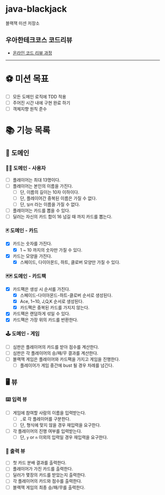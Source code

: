 # java-blackjack

블랙잭 미션 저장소

## 우아한테크코스 코드리뷰

- [온라인 코드 리뷰 과정](https://github.com/woowacourse/woowacourse-docs/blob/master/maincourse/README.md)

---

# ⚽️ 미션 목표

- [ ] 모든 도메인 로직에 TDD 적용
- [ ] 주어진 시간 내에 구현 완료 하기
- [ ] 객체지향 원칙 준수

# 📚 기능 목록

## 👥 도메인

### 🙋‍♂️ 도메인 - 사용자

- [ ] 플레이어는 최대 13명이다.
- [ ] 플레이어는 본인의 이름을 가진다.
    - [ ] 단, 이름의 길이는 10자 이하이다.
    - [ ] 단, 플레이어간 중복된 이름은 가질 수 없다.
    - [ ] 단, `딜러` 라는 이름을 가질 수 없다.
- [ ] 플레이어는 카드를 뽑을 수 있다.
- [ ] 딜러는 자신의 카드 합이 16 넘길 때 까지 카드를 뽑는다.

### 🃏️ 도메인 - 카드

- [x] 카드는 숫자를 가진다.
    - [x] 1 ~ 10 까지의 숫자만 가질 수 있다.
- [x] 카드는 모양을 가진다.
    - [x] 스페이드, 다이아몬드, 하트, 클로버 모양만 가질 수 있다.

### 🃏🃏 도메인 - 카드팩

- [x] 카드팩은 생성 시 순서를 가진다.
    - [x] 스페이드-다이아몬드-하트-클로버 순서로 생성된다.
    - [x] Ace, 1~10, J,Q,K 순서로 생성된다.
    - [x] 카드팩은 중복된 카드를 가지지 않는다.
- [x] 카드팩은 랜덤하게 섞일 수 있다.
- [x] 카드팩은 가장 위의 카드를 반환한다.

### 🕹️ 도메인 - 게임

- [ ] 심판은 플레이어의 카드를 받아 점수를 계산한다.
- [ ] 심판은 각 플레이어의 승/패/무 결과를 계산한다.
- [ ] 블랙잭 게임은 플레이어와 카드팩을 가지고 게임을 진행한다.
    - [ ] 플레이어가 게임 중간에 bust 될 경우 차례를 넘긴다.

## 🖥️ 뷰

### ⌨️ 입력 뷰

- [ ] 게임에 참여할 사람의 이름을 입력받는다.
    - [ ] `,`로 각 플레이어를 구분한다.
    - [ ] 단, 형식에 맞지 않을 경우 재입력을 요구한다.
- [ ] 각 플레이어의 진행 여부를 입력받는다.
    - [ ] 단, `y` or `n` 이외의 입력일 경우 재입력을 요구한다.

### 👀️ 출력 뷰

- [ ] 첫 카드 분배 결과를 출력한다.
- [ ] 플레이어가 가진 카드를 출력한다.
- [ ] 딜러가 몇장의 카드를 받았는지 출력한다.
- [ ] 각 플레이어의 카드와 점수를 출력한다.
- [ ] 블랙잭 게임의 최종 승/패/무를 출력한다.
